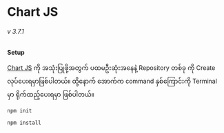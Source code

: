# Chart JS

###### v 3.7.1

**Setup**

[Chart JS](https://chartjs.org/) ကို အသုံးပြုဖို့အတွက် ပထမဦးဆုံးအနေနဲ့ Repository တစ်ခု ကို Create လုပ်ပေးရမှာဖြစ်ပါတယ်။ ထို့နောက် အောက်က command နှစ်ကြောင်းကို Terminal မှာ ရိုက်ထည့်ပေးရမှာ ဖြစ်ပါတယ်။

`npm init`

`npm install`
